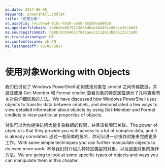 ```yaml
---
ms.date: 2017-06-05
keywords: powershell,cmdlet
title: "使用对象"
ms.assetid: 7ecc94a4-015c-4459-ae58-85289ea09030
ms.openlocfilehash: ab06e0a9b79323d58d8ab45d492c66ece15cbdd1
ms.sourcegitcommit: 598b7835046577841aea2211d613bb8513271a8b
ms.translationtype: HT
ms.contentlocale: zh-CN
ms.lasthandoff: 06/08/2017
---
```

# <a name="working-with-objects"></a><span data-ttu-id="47b6c-103">使用对象</span><span class="sxs-lookup"><span data-stu-id="47b6c-103">Working with Objects</span></span>
<span data-ttu-id="47b6c-104">我们已讨论了 Windows PowerShell 如何使用对象在 cmdlet 之间传输数据，并通过使用 Get-Member 和 Format cmdlet 查看对象的特定属性演示了几种查看有关对象详细信息的方法。</span><span class="sxs-lookup"><span data-stu-id="47b6c-104">We have discussed how Windows PowerShell uses objects to transfer data between cmdlets, and demonstrated a few ways to view detailed information about objects by using Get-Member and Format cmdlets to view particular properties of objects.</span></span>

<span data-ttu-id="47b6c-105">对象可以为你提供访问大量复杂数据的权限，并且该权限已关联。</span><span class="sxs-lookup"><span data-stu-id="47b6c-105">The power of objects is that they provide you with access to a lot of complex data, and it is already correlated.</span></span> <span data-ttu-id="47b6c-106">通过一些简单的技术，你可以进一步操作对象来完成更多工作。</span><span class="sxs-lookup"><span data-stu-id="47b6c-106">With some simple techniques you can further manipulate objects to do even more work.</span></span> <span data-ttu-id="47b6c-107">本章我们将介绍几种特定类型的对象，以及这些对象的操作方法。</span><span class="sxs-lookup"><span data-stu-id="47b6c-107">We are going to look at some specific types of objects and ways you can manipulate them in this chapter.</span></span>

